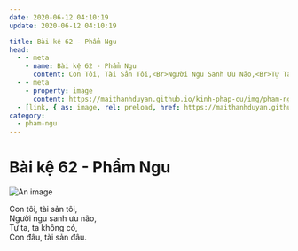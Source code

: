```yaml
---
date: 2020-06-12 04:10:19
update: 2020-06-12 04:10:19

title: Bài kệ 62 - Phẩm Ngu
head:
  - - meta
    - name: Bài kệ 62 - Phẩm Ngu
      content: Con Tôi, Tài Sản Tôi,<Br>Người Ngu Sanh Ưu Não,<Br>Tự Ta, Ta Không Có,<Br>Con Đâu, Tài Sản Đâu.<Br>
  - - meta
    - property: image
      content: https://maithanhduyan.github.io/kinh-phap-cu/img/pham-ngu/pham-ngu-062.jpg
  - [link, { as: image, rel: preload, href: https://maithanhduyan.github.io/kinh-phap-cu/img/pham-ngu/pham-ngu-062.jpg }]
category:
  - pham-ngu
---
```


# Bài kệ 62 - Phẩm Ngu

![An image](/img/pham-ngu/pham-ngu-062.jpg)

Con tôi, tài sản tôi,<br>Người ngu sanh ưu não,<br>Tự ta, ta không có,<br>Con đâu, tài sản đâu.<br>
